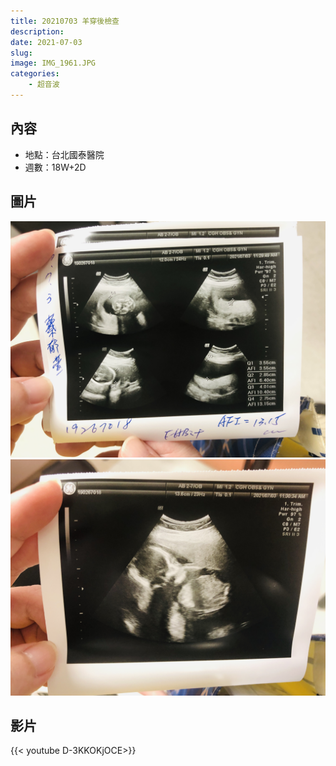 ```yaml
---
title: 20210703 羊穿後檢查
description: 
date: 2021-07-03
slug: 
image: IMG_1961.JPG
categories:
    - 超音波
---
```


## 內容

* 地點：台北國泰醫院
* 週數：18W+2D

## 圖片

![](IMG_1960.JPG)  ![](IMG_1961.JPG) 

## 影片

{{< youtube D-3KKOKjOCE>}}